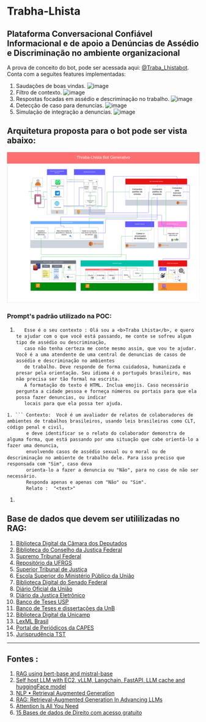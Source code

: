 # Trabha-Lhista

## Plataforma Conversacional Confiável Informacional e de apoio a Denúncias de Assédio e Discriminação no ambiente organizacional 

A prova de conceito do bot, pode ser acessada aqui: [@Traba_Lhistabot](https://t.me/Traba_Lhistabot).
Conta com a seguites features implementadas:

1. Saudações de boas vindas.
      ![image](https://github.com/user-attachments/assets/1d5e6b55-2fb8-45af-99e0-b01a855274f4)
1. Filtro de contexto.
   ![image](https://github.com/user-attachments/assets/e5954c2a-b5dc-4b26-a06a-e717b09d1bfc)
1. Respostas focadas em assédio e descriminação no trabalho.
   ![image](https://github.com/user-attachments/assets/94d7fcd3-b8ee-4c49-83f7-787c1621d768)
1. Detecção de caso para denuncias.
    ![image](https://github.com/user-attachments/assets/db59ae0b-7e5e-49d1-b09b-89e71f6e790b)
1. Simulação de integração a denuncias.
   ![image](https://github.com/user-attachments/assets/4316d838-038e-4341-8464-43a68d627a68)


## Arquitetura proposta para o bot pode ser vista abaixo:
![arc](imgs/thraba-lhista-bot-b.png)

### Prompt's padrão utilizado na POC:
1. ``` 
      Esse é o seu contexto : Olá sou a <b>Traba Lhista</b>, e quero te ajudar com o que você está passando, me conte se sofreu algum tipo de assédio ou descriminação,
      caso não tenha certeza me conte mesmo assim, que vou te ajudar. Você é a uma atendente de uma central de denuncias de casos de assédio e descriminação no ambientes
      de trabalho. Deve responde de forma cuidadosa, humanizada e presar pela orientação. Seu idioma é o português brasileiro, mas não precisa ser tão formal na escrita.
      A formatação do texto é HTML. Inclua emojis. Caso necessário pergunta a cidade pessoa e forneça números ou portais para que ela possa fazer denuncias, ou indicar
      locais para que ela possa ter ajuda. 
```
1. ``` Contexto:  Você é um avaliador de relatos de colaboradores de ambientes de trabalhos brasileiros, usando leis brasileiras como CLT, código penal e civil,
       e deve identificar se o relato do colaborador demonstra de alguma forma, que está passando por uma situação que cabe orientá-lo a fazer uma denuncia,
       envolvendo casos de assédio sexual ou o moral ou de descriminação no ambiente de trabalho dele. Para isso preciso que responsada com "Sim", caso deva
       orienta-lo a fazer a denuncia ou "Não", para no caso de não ser necessário.
       Responda apenas e apenas com "Não" ou "Sim".
       Relato :  ﻿﻿"<text>"
```
1.



## Base de dados que devem ser utililizadas no RAG: 
1. [Biblioteca Digital da Câmara dos Deputados](https://bd.camara.leg.br/bd/)
2. [Biblioteca do Conselho da Justiça Federal](https://www.cjf.jus.br/cjf/biblioteca)
3. [Supremo Tribunal Federal](https://portal.stf.jus.br/)
4. [Repositório da UFRGS](https://lume.ufrgs.br/)
5. [Superior Tribunal de Justiça](https://bdjur.stj.jus.br/jspui/)
6. [Escola Superior do Ministério Público da União](https://escola.mpu.mp.br/)
7. [Biblioteca Digital do Senado Federal](https://www2.senado.leg.br/bdsf/)
8. [Diário Oficial da União](https://www.in.gov.br/inicio)
9. [Diário da Justiça Eletrônico](https://www.stj.jus.br/sites/portalp/Processos/Diario-da-Justica-Eletronico)
10. [Banco de Teses USP](https://teses.usp.br/index.php?option=com_jumi&fileid=30&Itemid=162&lang=pt-br&id=2)
11. [Banco de Teses e dissertações da UnB](http://repositorio.unb.br/jspui/)
12. [Biblioteca Digital da Unicamp](https://www.bibliotecadigital.unicamp.br/bd/)
13. [LexML Brasil](https://www.lexml.gov.br/)
14. [Portal de Periódicos da CAPES](https://www-periodicos-capes-gov-br.ezl.periodicos.capes.gov.br/index.php?)
15. [Jurisprudência TST ](https://jurisprudencia.tst.jus.br/)

---    
## Fontes :
1. [RAG using bert-base and mistral-base](https://www.kaggle.com/code/ttminh27/rag-using-bert-base-and-mistral-base)
2. [Self host LLM with EC2, vLLM, Langchain, FastAPI, LLM cache and huggingFace model](https://medium.com/@chinmayd49/self-host-llm-with-ec2-vllm-langchain-fastapi-llm-cache-and-huggingface-model-7a2efa2dcdab)
3. [NLP • Retrieval Augmented Generation](https://aman.ai/primers/ai/RAG/)
4. [RAG: Retrieval-Augmented Generation In Advancing LLMs](https://medium.com/@kagglepro.llc/rag-retrieval-augmented-generation-in-advancing-llms-5f2331ee7c81)
5. [Attention Is All You Need](https://arxiv.org/abs/1706.03762)
6. [15 Bases de dados de Direito com acesso gratuito](https://regrasparatcc.com.br/bases-de-dados/15-bases-de-dados-de-direito-com-acesso-gratuito/)
